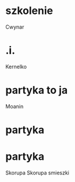 # szkolenie
Cwynar
# .i.
Kernelko
# partyka to ja
Moanin
# partyka
# partyka
Skorupa
Skorupa
smieszki